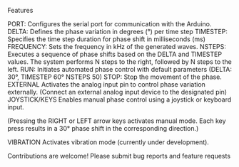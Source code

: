 Features

PORT: Configures the serial port for communication with the Arduino.
DELTA: Defines the phase variation in degrees (°) per time step
TIMESTEP: Specifies the time step duration for phase shift in milliseconds (ms)
FREQUENCY: Sets the frequency in kHz of the generated waves.
NSTEPS: Executes a sequence of phase shifts based on the DELTA and TIMESTEP values. The system performs N steps to the right, followed by N steps to the left.
RUN: Initiates automated phase control with default parameters (DELTA: 30°, TIMESTEP 60° NSTEPS 50)
STOP: Stop the movement of the phase.
EXTERNAL Activates the analog input pin to control phase variation externally.
(Connect an external analog input device to the designated pin)
JOYSTICK/KEYS Enables manual phase control using a joystick or keyboard input.

(Pressing the RIGHT or LEFT arrow keys activates manual mode.
Each key press results in a 30° phase shift in the corresponding direction.)

VIBRATION Activates vibration mode (currently under development).


Contributions are welcome! Please submit bug reports and feature requests
